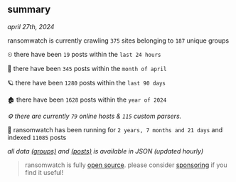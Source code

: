 
## summary
_april 27th, 2024_

ransomwatch is currently crawling `375` sites belonging to `187` unique groups

⏲ there have been `19` posts within the `last 24 hours`

🦈 there have been `345` posts within the `month of april`

🪐 there have been `1280` posts within the `last 90 days`

🏚 there have been `1628` posts within the `year of 2024`

_⚙️ there are currently `79` online hosts & `115` custom parsers._

🦕 ransomwatch has been running for `2 years, 7 months and 21 days` and indexed `11085` posts

_all data  [(groups)](http://ransomwhat.telemetry.ltd/groups) and [(posts)](http://ransomwhat.telemetry.ltd/posts) is available in JSON (updated hourly)_

> ransomwatch is fully [open source](https://github.com/joshhighet/ransomwatch#ransomwatch--). please consider [sponsoring](https://github.com/sponsors/joshhighet) if you find it useful!
